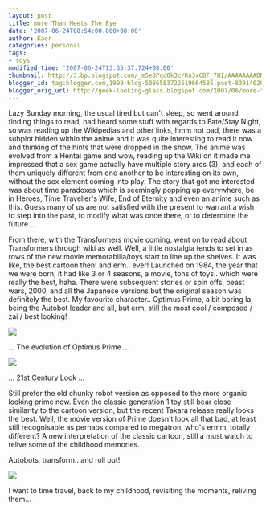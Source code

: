 ```yaml
---
layout: post
title: more Than Meets The Eye
date: '2007-06-24T08:54:00.000+08:00'
author: Kaer
categories: personal
tags:
- toys
modified_time: '2007-06-24T13:35:37.724+08:00'
thumbnail: http://3.bp.blogspot.com/_m5e8Pqc8k3c/Rn3xGBF_7HI/AAAAAAAADNg/zADiHYsGe5M/s72-c/convoy-8404-full.jpg
blogger_id: tag:blogger.com,1999:blog-5086583722519664585.post-8391402916434619755
blogger_orig_url: http://geek-looking-glass.blogspot.com/2007/06/more-than-meets-eye.html
---
```


Lazy Sunday morning, the usual tired but 
can't sleep, so went around finding things to read,  had heard some stuff with 
regards to Fate/Stay Night, so was reading up the Wikipedias and other links, 
hmm not bad, there was a subplot hidden within the anime and it was quite 
interesting to read it now and thinking of the hints that were dropped in the 
show. The anime was evolved from a Hentai game and wow, reading up the Wiki on 
it made me impressed that a sex game actually have multiple story arcs (3), 
and each of them uniquely different from one another to be interesting on its 
own, without the sex element coming into play. The story that got me 
interested was about time paradoxes which is seemingly popping up everywhere, 
be in Heroes, Time Traveller's Wife, End of Eternity and even an anime such as 
this. Guess many of us are not satisfied with the present to warrant a wish to 
step into the past, to modify what was once there, or to determine the 
future... 

From there, with the Transformers movie 
coming, went on to read about Transformers through wiki as well. Well, a 
little nostalgia tends to set in as rows of the new movie memorabilia/toys 
start to line up the shelves. It was like, the best cartoon then! and erm.. 
ever! Launched on 1984, the year that we were born, it had like 3 or 4 
seasons, a movie, tons of toys.. which were really the best, haha. There were 
subsequent stories or spin offs, beast wars, 2000, and all the Japanese 
versions but the original season was definitely the best. My favourite 
character.. Optimus Prime, a bit boring la, being the Autobot leader and all, 
but erm, still the most cool / composed / zai / best looking! 

![](http://3.bp.blogspot.com/_m5e8Pqc8k3c/Rn3xGBF_7HI/AAAAAAAADNg/zADiHYsGe5M/s1600/convoy-8404-full.jpg)

... The evolution of Optimus Prime .. 

![](http://4.bp.blogspot.com/_m5e8Pqc8k3c/Rn3xGRF_7JI/AAAAAAAADNw/pjvhGN--i1k/s1600/optimus.jpg)

... 21st Century Look ... 

Still prefer the old chunky robot version 
as opposed to the more organic looking prime now. Even the classic generation 
1  toy still bear close similarity to the cartoon version, but the recent 
Takara release really looks the best. Well, the movie version of Prime doesn't 
look all that bad, at least still recognisable as perhaps compared to 
megatron, who's ermm, totally different? A new interpretation of the classic 
cartoon, still a must watch to relive some of the childhood memories. 

Autobots, transform.. and roll out! 

![](http://3.bp.blogspot.com/_m5e8Pqc8k3c/Rn3xGBF_7II/AAAAAAAADNo/M7bRWKlR3-U/s1600/megatron-arm-full.jpg) 

I want to time travel, back to my 
childhood, revisiting the moments, reliving them... 